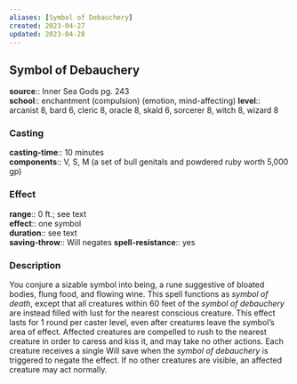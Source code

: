 ```yaml
---
aliases: [Symbol of Debauchery]
created: 2023-04-27
updated: 2023-04-28
---
```


## Symbol of Debauchery

**source**:: Inner Sea Gods pg. 243  
**school**:: enchantment (compulsion) (emotion, mind-affecting)
**level**:: arcanist 8, bard 6, cleric 8, oracle 8, skald 6, sorcerer 8, witch 8, wizard 8

### Casting

**casting-time**:: 10 minutes  
**components**:: V, S, M (a set of bull genitals and powdered ruby worth 5,000 gp)

### Effect

**range**:: 0 ft.; see text  
**effect**:: one symbol  
**duration**:: see text  
**saving-throw**:: Will negates
**spell-resistance**:: yes

### Description

You conjure a sizable symbol into being, a rune suggestive of bloated bodies, flung food, and flowing wine. This spell functions as *symbol of death*, except that all creatures within 60 feet of the *symbol of debauchery* are instead filled with lust for the nearest conscious creature. This effect lasts for 1 round per caster level, even after creatures leave the symbol’s area of effect. Affected creatures are compelled to rush to the nearest creature in order to caress and kiss it, and may take no other actions. Each creature receives a single Will save when the *symbol of debauchery* is triggered to negate the effect. If no other creatures are visible, an affected creature may act normally.
